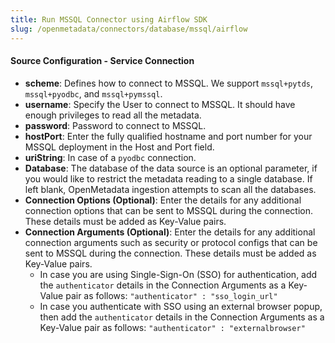 ```yaml
---
title: Run MSSQL Connector using Airflow SDK
slug: /openmetadata/connectors/database/mssql/airflow
---
```


<ConnectorIntro connector="MSSQL" goal="Airflow" hasUsage="true" hasProfiler="true" hasDBT="true" />

<Requirements />

<PythonMod connector="MSSQL" module="mssql" />

<MetadataIngestionServiceDev service="database" connector="MSSQL" goal="Airflow"/>

<h4>Source Configuration - Service Connection</h4>

- **scheme**: Defines how to connect to MSSQL. We support `mssql+pytds`, `mssql+pyodbc`, and `mssql+pymssql`.
- **username**: Specify the User to connect to MSSQL. It should have enough privileges to read all the metadata.
- **password**: Password to connect to MSSQL.
- **hostPort**: Enter the fully qualified hostname and port number for your MSSQL deployment in the Host and Port field.
- **uriString**: In case of a `pyodbc` connection.
- **Database**: The database of the data source is an optional parameter, if you would like to restrict the metadata reading to a single database. If left blank, OpenMetadata ingestion attempts to scan all the databases.
- **Connection Options (Optional)**: Enter the details for any additional connection options that can be sent to MSSQL during the connection. These details must be added as Key-Value pairs.
- **Connection Arguments (Optional)**: Enter the details for any additional connection arguments such as security or protocol configs that can be sent to MSSQL during the connection. These details must be added as Key-Value pairs. 
  - In case you are using Single-Sign-On (SSO) for authentication, add the `authenticator` details in the Connection Arguments as a Key-Value pair as follows: `"authenticator" : "sso_login_url"`
  - In case you authenticate with SSO using an external browser popup, then add the `authenticator` details in the Connection Arguments as a Key-Value pair as follows: `"authenticator" : "externalbrowser"`

<MetadataIngestionConfig service="database" connector="MSSQL" goal="Airflow" hasUsage="true" hasProfiler="true" hasDBT="true"/>
